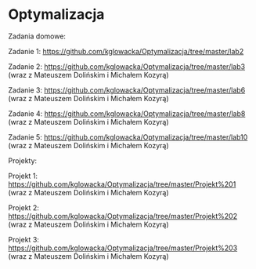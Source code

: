 # Optymalizacja

Zadania domowe:


Zadanie 1: https://github.com/kglowacka/Optymalizacja/tree/master/lab2

Zadanie 2: https://github.com/kglowacka/Optymalizacja/tree/master/lab3 (wraz z Mateuszem Dolińskim i Michałem Kozyrą)

Zadanie 3: https://github.com/kglowacka/Optymalizacja/tree/master/lab6 (wraz z Mateuszem Dolińskim i Michałem Kozyrą)

Zadanie 4: https://github.com/kglowacka/Optymalizacja/tree/master/lab8 (wraz z Mateuszem Dolińskim i Michałem Kozyrą)

Zadanie 5: https://github.com/kglowacka/Optymalizacja/tree/master/lab10 (wraz z Mateuszem Dolińskim i Michałem Kozyrą)

Projekty:


Projekt 1: https://github.com/kglowacka/Optymalizacja/tree/master/Projekt%201 (wraz z Mateuszem Dolińskim i Michałem Kozyrą)

Projekt 2: https://github.com/kglowacka/Optymalizacja/tree/master/Projekt%202 (wraz z Mateuszem Dolińskim i Michałem Kozyrą)

Projekt 3: https://github.com/kglowacka/Optymalizacja/tree/master/Projekt%203 (wraz z Mateuszem Dolińskim i Michałem Kozyrą)
